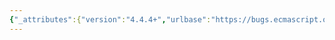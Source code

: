 ```yaml
---
{"_attributes":{"version":"4.4.4+","urlbase":"https://bugs.ecmascript.org/","maintainer":"dherman@mozilla.com"},"bug":{"bug_id":141,"creation_ts":"2011-07-16 18:52:00 -0700","short_desc":"13.2: double-period","delta_ts":"2011-07-27 21:15:32 -0700","product":"Draft for 6th Edition","component":"editorial issue","version":"Initial draft July 12, 2011","rep_platform":"All","op_sys":"All","bug_status":"VERIFIED","resolution":"FIXED","priority":"Normal","bug_severity":"minor","everconfirmed":true,"reporter":{"uid":"jmdyck","name":"Michael Dyck"},"assigned_to":{"uid":"allen","name":"Allen Wirfs-Brock"},"long_desc":[{"commentid":312,"comment_count":0,"who":{"uid":"jmdyck","name":"Michael Dyck"},"bug_when":"2011-07-16 18:52:42 -0700","thetext":"13.2 / alg 1 / step 14\nsays:\n    \"Let /len/ be the ExpectedArgumentCount of /FormalParameterList/..\"\n\nDelete one of the two final periods."},{"commentid":330,"comment_count":1,"who":{"uid":"allen","name":"Allen Wirfs-Brock"},"bug_when":"2011-07-20 13:51:10 -0700","thetext":"corrected in editor's draft"}]}}
---
```

